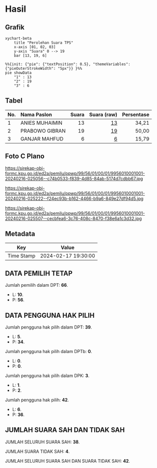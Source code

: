 # Hasil

## Grafik

```mermaid
xychart-beta
    title "Perolehan Suara TPS"
    x-axis [01, 02, 03]
    y-axis "Suara" 0 --> 19
    bar [13, 19, 6]
```

```mermaid
%%{init: {"pie": {"textPosition": 0.5}, "themeVariables": {"pieOuterStrokeWidth": "5px"}} }%%
pie showData
    "1" : 13
    "2" : 19
    "3" : 6
```

## Tabel

| No. | Nama Paslon    | Suara | Suara (raw) | Persentase |
|:--- |:-------------- | -----:| -----------:| ----------:|
| 1   | ANIES MUHAIMIN | 13    | [13][p-1]   | 34,21      |
| 2   | PRABOWO GIBRAN | 19    | [19][p-2]   | 50,00      |
| 3   | GANJAR MAHFUD  | 6     | [6][p-3]    | 15,79      |


[p-1]: https://github.com/gigit-pemilu/pemilu-2024-99-luar-negeri/blob/main/pilpres/hitung-suara/sub/99-luar-negeri/sub/56-kairo-mesir/sub/01-kairo-mesir/sub/0001-kairo-mesir/sub/001-pos-001/sub/paslon-1.txt
[p-2]: https://github.com/gigit-pemilu/pemilu-2024-99-luar-negeri/blob/main/pilpres/hitung-suara/sub/99-luar-negeri/sub/56-kairo-mesir/sub/01-kairo-mesir/sub/0001-kairo-mesir/sub/001-pos-001/sub/paslon-2.txt
[p-3]: https://github.com/gigit-pemilu/pemilu-2024-99-luar-negeri/blob/main/pilpres/hitung-suara/sub/99-luar-negeri/sub/56-kairo-mesir/sub/01-kairo-mesir/sub/0001-kairo-mesir/sub/001-pos-001/sub/paslon-3.txt

## Foto C Plano

https://sirekap-obj-formc.kpu.go.id/ed2a/pemilu/ppwp/99/56/01/00/01/9956010001001-20240216-025056--c74b0533-f839-4d85-84ab-5174d7cdbb67.jpg

https://sirekap-obj-formc.kpu.go.id/ed2a/pemilu/ppwp/99/56/01/00/01/9956010001001-20240216-025222--f24ec93b-b162-4466-b9a6-849e27df94d5.jpg

https://sirekap-obj-formc.kpu.go.id/ed2a/pemilu/ppwp/99/56/01/00/01/9956010001001-20240216-025507--cecbfea6-3c76-408c-8470-f38e6a1c3d32.jpg


## Metadata

| Key        | Value               |
| ---------- | ------------------- |
| Time Stamp | 2024-02-17 19:30:00 |


## DATA PEMILIH TETAP

Jumlah pemilih dalam DPT: **66**.
 * L: **10**.
 * P: **56**.

## DATA PENGGUNA HAK PILIH

Jumlah pengguna hak pilih dalam DPT: **39**.
 * L: **5**.
 * P: **34**.

Jumlah pengguna hak pilih dalam DPTb: **0**.
 * L: **0**.
 * P: **0**.

Jumlah pengguna hak pilih dalam DPK: **3**.
 * L: **1**.
 * P: **2**.

Jumlah pengguna hak pilih: **42**.
 * L: **6**.
 * P: **36**.

## JUMLAH SUARA SAH DAN TIDAK SAH

JUMLAH SELURUH SUARA SAH: **38**.

JUMLAH SUARA TIDAK SAH: **4**.

JUMLAH SELURUH SUARA SAH DAN SUARA TIDAK SAH: **42**.


